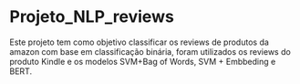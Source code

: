 # Projeto_NLP_reviews
Este projeto tem como objetivo classificar os reviews de produtos da amazon com base em classificação binária, foram utilizados os reviews do produto Kindle e os modelos SVM+Bag of Words, SVM + Embbeding e BERT.
